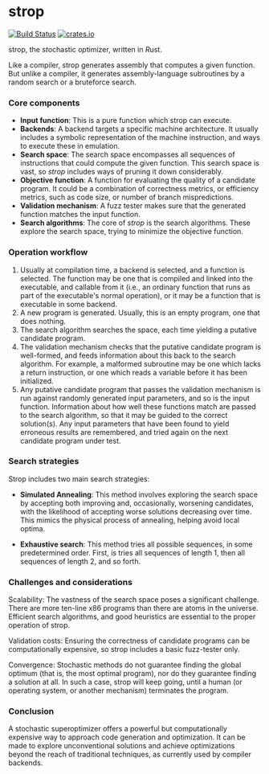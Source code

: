 # strop
[![Build Status](https://github.com/omarandlorraine/strop/workflows/Rust/badge.svg)](https://github.com/omarandlorraine/strop/actions?workflow=Rust)
[![crates.io](https://img.shields.io/crates/v/strop)](https://crates.io/crates/strop)

strop, the *st*ochastic *op*timizer, written in *R*ust.

Like a compiler, strop generates assembly that computes a given function. But
unlike a compiler, it generates assembly-language subroutines by a random
search or a bruteforce search.

### Core components

* **Input function**: This is a pure function which strop can execute.
* **Backends**: A backend targets a specific machine architecture. It usually
  includes a symbolic representation of the machine instruction, and ways to
  execute these in emulation.
* **Search space**: The search space encompasses all sequences of instructions
  that could compute the given function. This search space is vast, so *strop*
  includes ways of pruning it down considerably.
* **Objective function**: A function for evaluating the quality of a candidate
  program. It could be a combination of correctness metrics, or efficiency
  metrics, such as code size, or number of branch mispredictions.
* **Validation mechanism**: A fuzz tester makes sure that the generated
  function matches the input function.
* **Search algorithms**: The core of *strop* is the search algorithms. These
  explore the search space, trying to minimize the objective function.

### Operation workflow

1. Usually at compilation time, a backend is selected, and a function is
   selected. The function may be one that is compiled and linked into the
   executable, and callable from it (i.e., an ordinary function that runs as
   part of the executable's normal operation), or it may be a function that is
   executable in some backend.
2. A new program is generated. Usually, this is an empty program, one that does
   nothing.
3. The search algorithm searches the space, each time yielding a putative
   candidate program.
4. The validation mechanism checks that the putative candidate program is
   well-formed, and feeds information about this back to the search algorithm.
   For example, a malformed subroutine may be one which lacks a return
   instruction, or one which reads a variable before it has been initialized.
5. Any putative candidate program that passes the validation mechanism is run
   against randomly generated input parameters, and so is the input function.
   Information about how well these functions match are passed to the search
   algorithm, so that it may be guided to the correct solution(s). Any input
   parameters that have been found to yield erroneous results are remembered,
   and tried again on the next candidate program under test.

### Search strategies

Strop includes two main search strategies:

* **Simulated Annealing**: This method involves exploring the search space by
  accepting both improving and, occasionally, worsening candidates, with the
  likelihood of accepting worse solutions decreasing over time. This mimics the
  physical process of annealing, helping avoid local optima.

* **Exhaustive search**: This method tries all possible sequences, in some
  predetermined order. First, is tries all sequences of length 1, then all
  sequences of length 2, and so forth.

### Challenges and considerations

Scalability: The vastness of the search space poses a significant challenge.
There are more ten-line x86 programs than there are atoms in the universe.
Efficient search algorithms, and good heuristics are essential to the proper
operation of strop.

Validation costs: Ensuring the correctness of candidate programs can be
computationally expensive, so strop includes a basic fuzz-tester only.

Convergence: Stochastic methods do not guarantee finding the global optimum
(that is, the most optimal program), nor do they guarantee finding a solution
at all. In such a case, strop will keep going, until a human (or operating
system, or another mechanism) terminates the program.

### Conclusion

A stochastic superoptimizer offers a powerful but computationally expensive way
to approach code generation and optimization. It can be made to explore
unconventional solutions and achieve optimizations beyond the reach of
traditional techniques, as currently used by compiler backends.

